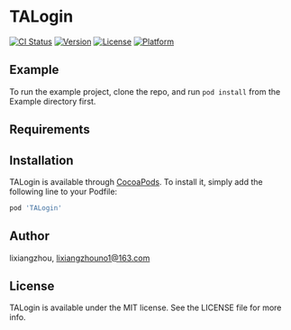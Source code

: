 # TALogin

[![CI Status](https://img.shields.io/travis/lixiangzhou/TALogin.svg?style=flat)](https://travis-ci.org/lixiangzhou/TALogin)
[![Version](https://img.shields.io/cocoapods/v/TALogin.svg?style=flat)](https://cocoapods.org/pods/TALogin)
[![License](https://img.shields.io/cocoapods/l/TALogin.svg?style=flat)](https://cocoapods.org/pods/TALogin)
[![Platform](https://img.shields.io/cocoapods/p/TALogin.svg?style=flat)](https://cocoapods.org/pods/TALogin)

## Example

To run the example project, clone the repo, and run `pod install` from the Example directory first.

## Requirements

## Installation

TALogin is available through [CocoaPods](https://cocoapods.org). To install
it, simply add the following line to your Podfile:

```ruby
pod 'TALogin'
```

## Author

lixiangzhou, lixiangzhouno1@163.com

## License

TALogin is available under the MIT license. See the LICENSE file for more info.
